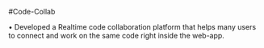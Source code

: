 #Code-Collab

• Developed a Realtime code collaboration platform that helps
many users to connect and work on the same code right inside
the web-app.
